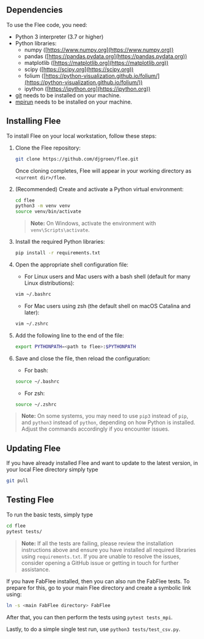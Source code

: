 ## **Dependencies**

To use the Flee code, you need:

* Python 3 interpreter (3.7 or higher)
* Python libraries:
	- numpy ([https://www.numpy.org](https://www.numpy.org))
	- pandas ([https://pandas.pydata.org](https://pandas.pydata.org))
	- matplotlib ([https://matplotlib.org](https://matplotlib.org))
	- scipy ([https://scipy.org](https://scipy.org))
	- folium ([https://python-visualization.github.io/folium/](https://python-visualization.github.io/folium/))
	- ipython ([https://ipython.org](https://ipython.org))
* [git](https://git-scm.com/docs/git) needs to be installed on your machine.
* [mpirun](https://www.open-mpi.org/) needs to be installed on your machine.

## **Installing Flee**

To install Flee on your local workstation, follow these steps:

1. Clone the Flee repository:
	```sh
	git clone https://github.com/djgroen/flee.git
	```
	Once cloning completes, Flee will appear in your working directory as `<current dir>/flee`.

2. (Recommended) Create and activate a Python virtual environment:
	```sh
	cd flee
	python3 -m venv venv
	source venv/bin/activate
	```
	> **Note:** On Windows, activate the environment with `venv\Scripts\activate`.

3. Install the required Python libraries:
	```sh
	pip install -r requirements.txt
	```

4. Open the appropriate shell configuration file:
	- For Linux users and Mac users with a bash shell (default for many Linux distributions):
	```sh
	vim ~/.bashrc
	```
	- For Mac users using zsh (the default shell on macOS Catalina and later):
	```sh
	vim ~/.zshrc
	```

5. Add the following line to the end of the file:
	```sh
	export PYTHONPATH=<path to flee>:$PYTHONPATH
	```
6. Save and close the file, then reload the configuration:
	- For bash:
	```sh
	source ~/.bashrc
	```
	- For zsh:
	```sh
	source ~/.zshrc
	```

> **Note:** On some systems, you may need to use `pip3` instead of `pip`, and `python3` instead of `python`, depending on how Python is installed. Adjust the commands accordingly if you encounter issues.

## **Updating Flee**

If you have already installed Flee and want to update to the latest version, in your local Flee directory simply type

```sh
git pull
```

## **Testing Flee**

To run the basic tests, simply type

```sh
cd flee
pytest tests/
```

> **Note:** If all the tests are failing, please review the installation instructions above and ensure you have installed all required libraries using `requirements.txt`. If you are unable to resolve the issues, consider opening a GitHub issue or getting in touch for further assistance.

If you have FabFlee installed, then you can also run the FabFlee tests. To prepare for this, go to your main Flee directory and create a symbolic link using:

```sh
ln -s <main FabFlee directory> FabFlee
```

After that, you can then perform the tests using `pytest tests_mpi`.

Lastly, to do a simple single test run, use `python3 tests/test_csv.py`.

